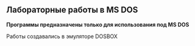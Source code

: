 ## Лабораторные работы в MS DOS

**Программы предназначены только для использования под MS DOS**

Работы создавались в эмуляторе DOSBOX
